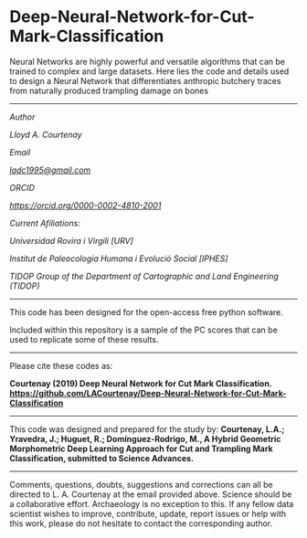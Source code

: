 # Deep-Neural-Network-for-Cut-Mark-Classification
Neural Networks are highly powerful and versatile algorithms that can be trained to complex and large datasets. Here lies the code and details used to design a Neural Network that differentiates anthropic butchery traces from naturally produced trampling damage on bones


-----------------------------------------------------------------------------------------------------------------

<i>
Author

Lloyd A. Courtenay

Email

ladc1995@gmail.com

ORCID

https://orcid.org/0000-0002-4810-2001

Current Afiliations:

Universidad Rovira i Virgili [URV]

Institut de Paleocologia Humana i Evolució Social [IPHES]

TIDOP Group of the Department of Cartographic and Land Engineering (TIDOP)
</i>

---------------------------------------------------------------------------------------------------

This code has been designed for the open-access free python software.

Included within this repository is a sample of the PC scores that can be used to replicate some of these results.

--------------------------------------------------------

Please cite these codes as:

 <b> Courtenay (2019) Deep Neural Network for Cut Mark Classification. https://github.com/LACourtenay/Deep-Neural-Network-for-Cut-Mark-Classification
</b>

--------------------------------------------------------

This code was designed and prepared for the study by:
<b> Courtenay, L.A.; Yravedra, J.; Huguet, R.; Domínguez-Rodrigo, M., A Hybrid Geometric Morphometric Deep Learning Approach for Cut and Trampling Mark Classification, submitted to Science Advances. </b>

------------------------------------------------------------
Comments, questions, doubts, suggestions and corrections can all be directed to L. A. Courtenay at the email provided above.
Science should be a collaborative effort. Archaeology is no exception to this. If any fellow data
scientist wishes to improve, contribute, update, report issues or help with this work, please do not hesitate to contact the corresponding author.
